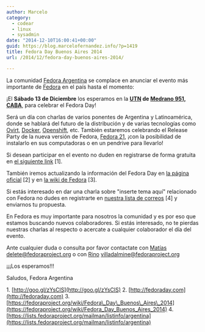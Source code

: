 ```yaml
---
author: Marcelo
category:
  - codear
  - linux
  - sysadmin
date: "2014-12-10T16:00:41+00:00"
guid: https://blog.marcelofernandez.info/?p=1419
title: Fedora Day Buenos Aires 2014
url: /2014/12/fedora-day-buenos-aires-2014/

---
```

La comunidad [Fedora Argentina](https://fedoraproject.org/wiki/Fedora-Argentina "Fedora Argentina") se complace en anunciar el evento más importante de [Fedora](https://getfedora.org/ "Fedora Project") en el país hasta el momento:

¡El **Sábado 13 de Diciembre** los esperamos en la **[UTN](http://www.frba.utn.edu.ar/ "Universidad Tecnológica Nacional - Facultad Regional Buenos Aires") de [Medrano 951, CABA](https://www.google.com/maps/dir//Av+Medrano+951,+Buenos+Aires,+Argentina/@-34.5985656,-58.4224142,17z/data=!3m1!4b1!4m8!4m7!1m0!1m5!1m1!1s0x95bcca7cd547261d:0x60e88fc2c2496c7d!2m2!1d-58.4202684!2d-34.5985656)**, para celebrar el Fedora Day!

Será un día con charlas de varios ponentes de Argentina y Latinoamérica, donde se hablará del futuro de la distribución y de varias tecnologías como [Ovirt](http://www.ovirt.org/Home "oVirt"), [Docker](https://www.docker.com/ "Docker"), [Openshift](https://www.openshift.com/ "OpenShift"), etc. También estaremos celebrando el Release Party de la nueva versión de Fedora, [Fedora 21](http://fedoraproject.org/get-prerelease), ¡con la posibilidad de instalarlo en sus computadoras o en un pendrive para llevarlo!

Si desean participar en el evento no duden en registrarse de forma gratuita en [el siguiente link](http://goo.gl/zYsClS "Fedora Day Registration Form") \[1\].

También iremos actualizando la información del Fedora Day en [la página oficial](http://fedoraday.com "Fedora Day Website") \[2\] y en [la wiki de Fedora](https://fedoraproject.org/wiki/Fedora_Day_Buenos_Aires_2014 "Fedora Day Buenos Aires 2014") \[3\].

Si estás interesado en dar una charla sobre "inserte tema aquí" relacionado con Fedora no dudes en registrarte en [nuestra lista de correos](https://lists.fedoraproject.org/mailman/listinfo/argentina) \[4\] y enviarnos tu propuesta.

En Fedora es muy importante para nosotros la comunidad y es por eso que estamos buscando nuevos colaboradores. Si estás interesado, no te pierdas nuestras charlas al respecto o acercate a cualquier colaborador el día del evento.

Ante cualquier duda o consulta por favor contactate con [Matías](mailto:delete@fedoraproject.org) <delete@fedoraproject.org> o con [Rino](mailto:villadalmine@fedoraproject.org) <villadalmine@fedoraproject.org>

¡¡¡Los esperamos!!!

Saludos,
Fedora Argentina

1\. [http://goo.gl/zYsClS](http://goo.gl/zYsClS)
2\. [http://fedoraday.com](http://fedoraday.com)
3\. [https://fedoraproject.org/wiki/Fedora\_Day\_Buenos\_Aires\_2014](https://fedoraproject.org/wiki/Fedora_Day_Buenos_Aires_2014)
4\. [https://lists.fedoraproject.org/mailman/listinfo/argentina](https://lists.fedoraproject.org/mailman/listinfo/argentina)
